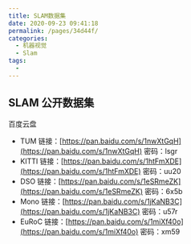 ```yaml
---
title: SLAM数据集
date: 2020-09-23 09:41:18
permalink: /pages/34d44f/
categories: 
  - 机器视觉
  - Slam
tags: 
  - 
---
```

<script>
(function(){
    var bp = document.createElement('script');
    var curProtocol = window.location.protocol.split(':')[0];
    if (curProtocol === 'https'){
   bp.src = 'https://zz.bdstatic.com/linksubmit/push.js';
  }
  else{
  bp.src = 'http://push.zhanzhang.baidu.com/push.js';
  }
    var s = document.getElementsByTagName("script")[0];
    s.parentNode.insertBefore(bp, s);
})();
</script>


## SLAM 公开数据集

百度云盘
- TUM
  链接：[https://pan.baidu.com/s/1nwXtGqH](https://pan.baidu.com/s/1nwXtGqH) 密码：lsgr
- KITTI
  链接：[https://pan.baidu.com/s/1htFmXDE](https://pan.baidu.com/s/1htFmXDE) 密码：uu20
- DSO
  链接：[https://pan.baidu.com/s/1eSRmeZK](https://pan.baidu.com/s/1eSRmeZK) 密码：6x5b
- Mono
  链接：[https://pan.baidu.com/s/1jKaNB3C](https://pan.baidu.com/s/1jKaNB3C) 密码：u57r
- EuRoC
  链接：[https://pan.baidu.com/s/1miXf40o](https://pan.baidu.com/s/1miXf40o) 密码：xm59